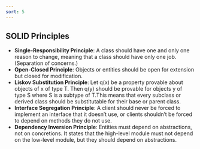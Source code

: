 ```yaml
---
sort: 5
---
```




## SOLID Principles

- **Single-Responsibility Principle**: A class should have one and only one reason to change, meaning that a class should have only one job. (Separation of concerns.)
- **Open-Closed Principle**: Objects or entities should be open for extension but closed for modification.
- **Liskov Substitution Principle**: Let q(x) be a property provable about objects of x of type T.
Then q(y) should be provable for objects y of type S where S is a subtype of T.This means that every subclass or derived class should be substitutable for their base or parent class.
- **Interface Segregation Principle**: A client should never be forced to implement an interface that it doesn’t use, or clients shouldn’t be forced to depend on methods they do not use.
- **Dependency Inversion Principle**: Entities must depend on abstractions, not on concretions. It states that the high-level module must not depend on the low-level module, but they should depend on abstractions.
